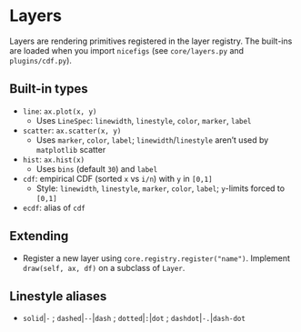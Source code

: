 # Layers

Layers are rendering primitives registered in the layer registry. The built-ins are loaded when you import `nicefigs` (see `core/layers.py` and `plugins/cdf.py`).

## Built-in types

- `line`: `ax.plot(x, y)`
  - Uses `LineSpec`: `linewidth`, `linestyle`, `color`, `marker`, `label`
- `scatter`: `ax.scatter(x, y)`
  - Uses `marker`, `color`, `label`; `linewidth`/`linestyle` aren’t used by `matplotlib` scatter
- `hist`: `ax.hist(x)`
  - Uses `bins` (default `30`) and `label`
- `cdf`: empirical CDF (sorted `x` vs `i/n`) with `y` in `[0,1]`
  - Style: `linewidth`, `linestyle`, `marker`, `color`, `label`; `y`-limits forced to `[0,1]`
- `ecdf`: alias of `cdf`

## Extending

- Register a new layer using `core.registry.register("name")`. Implement `draw(self, ax, df)` on a subclass of `Layer`.

## Linestyle aliases

- `solid`|`-` ; `dashed`|`--`|`dash` ; `dotted`|`:`|`dot` ; `dashdot`|`-.`|`dash-dot`
